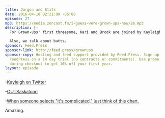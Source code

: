 ```yaml
---
title: Jargon and Stats
date: 2016-04-18 02:31:00 -06:00
episode: 27
mp3: https://media.zencast.fm/i-guess-were-grown-ups-now/26.mp3
description: |-
  For Grown-Ups' first threesome, Kari and Brook are joined by Kayleigh to talk about polyamorism, paramours and metamours and poly unicorns, cis/straight and queer poly, models and structures of poly relationships, how to (and how not to) go polyamorous, jealousy, compersion, and how poly is like Agile. Turns out, Kari's the only one who's seen Three's Company.

  Also, we talk about butts.
sponsor: Feed.Press
sponsor-link: http://feed.press/grownups
sponsor-copy: Hosting and feed support provided by Feed.Press. Sign-up today and try
  FeedPress on a 14 day trial (no contracts or commitments). Use promo code grownups
  during checkout to get 10% off your first year.
layout: episode
---
```


-[Kayleigh on Twitter][1]

-[OUTSaskatoon][2]

-[When someone selects "it's complicated," just think of this chart.][3]

Amazing.

[1]: https://twitter.com/ihmurria
[2]: http://www.outsaskatoon.ca/
[3]: https://twitter.com/ftrain/status/716964817958002688/photo/1
